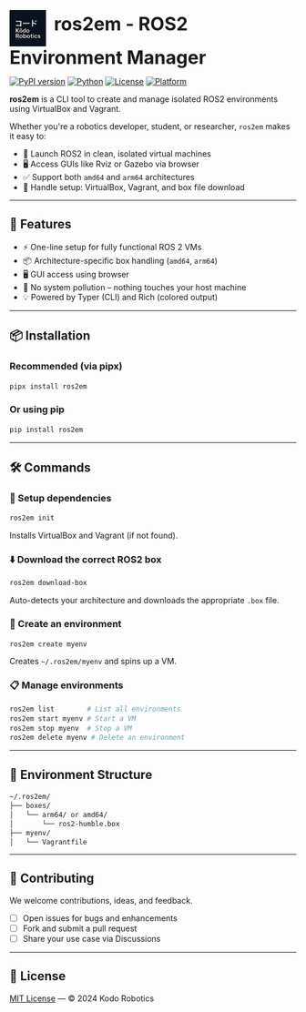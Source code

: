 <p align="left">
  <img src="https://raw.githubusercontent.com/Kodo-Robotics/.github/refs/heads/main/assets/logo.png" alt="ros2em logo" height="64" style="vertical-align: middle; margin-right: 10px;">
  <span style="font-size: 2rem; font-weight: bold;">ros2em - ROS2 Environment Manager</span>
</p>

[![PyPI version](https://img.shields.io/pypi/v/ros2em.svg)](https://pypi.org/project/ros2em/)
[![Python](https://img.shields.io/pypi/pyversions/ros2em.svg)](https://pypi.org/project/ros2em/)
[![License](https://img.shields.io/github/license/Kodo-Robotics/ros2em.svg)](LICENSE)
[![Platform](https://img.shields.io/badge/platform-linux%20%7C%20macos%20%7C%20windows-blue)](#)

**ros2em** is a CLI tool to create and manage isolated ROS2 environments using VirtualBox and Vagrant.

Whether you're a robotics developer, student, or researcher, `ros2em` makes it easy to:

* 🧠 Launch ROS2 in clean, isolated virtual machines
* 🖥 Access GUIs like Rviz or Gazebo via browser
* ✅ Support both `amd64` and `arm64` architectures
* 🧰 Handle setup: VirtualBox, Vagrant, and box file download

---

## 🚀 Features

* ⚡ One-line setup for fully functional ROS 2 VMs
* 📦 Architecture-specific box handling (`amd64`, `arm64`)
* 🖥 GUI access using browser
* 🔐 No system pollution – nothing touches your host machine
* 💡 Powered by Typer (CLI) and Rich (colored output)

---

## 📦 Installation

### Recommended (via pipx)

```bash
pipx install ros2em
```

### Or using pip

```bash
pip install ros2em
```

---

## 🛠 Commands

### 🔧 Setup dependencies

```bash
ros2em init
```

Installs VirtualBox and Vagrant (if not found).

### ⬇️ Download the correct ROS2 box

```bash
ros2em download-box
```

Auto-detects your architecture and downloads the appropriate `.box` file.

### 🐢 Create an environment

```bash
ros2em create myenv
```

Creates `~/.ros2em/myenv` and spins up a VM.

### 📋 Manage environments

```bash
ros2em list        # List all environments
ros2em start myenv # Start a VM
ros2em stop myenv  # Stop a VM
ros2em delete myenv # Delete an environment
```

---

## 📁 Environment Structure

```
~/.ros2em/
├── boxes/
│   └── arm64/ or amd64/
│       └── ros2-humble.box
├── myenv/
│   └── Vagrantfile
```

---

## 🧩 Contributing

We welcome contributions, ideas, and feedback.

* [ ] Open issues for bugs and enhancements
* [ ] Fork and submit a pull request
* [ ] Share your use case via Discussions

---

## 📄 License

[MIT License](LICENSE) — © 2024 Kodo Robotics
